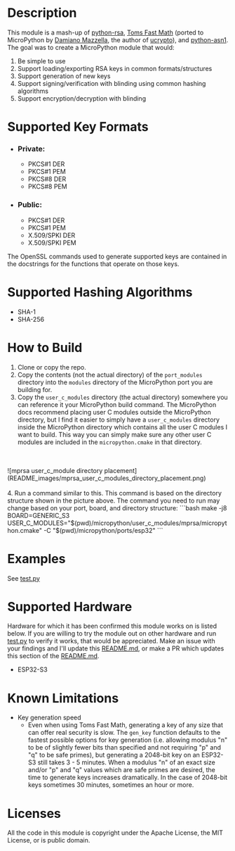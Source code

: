 # Description
This module is a mash-up of [python-rsa](https://github.com/sybrenstuvel/python-rsa),
[Toms Fast Math](https://github.com/libtom/tomsfastmath) (ported to MicroPython by
[Damiano Mazzella](https://github.com/dmazzella), the author of [ucrypto](https://github.com/dmazzella/ucrypto)),
and [python-asn1](https://github.com/andrivet/python-asn1).
The goal was to create a MicroPython module that would:

1. Be simple to use
2. Support loading/exporting RSA keys in common formats/structures
3. Support generation of new keys
4. Support signing/verification with blinding using common hashing algorithms
5. Support encryption/decryption with blinding

# Supported Key Formats
- ### Private:
  - PKCS#1 DER
  - PKCS#1 PEM
  - PKCS#8 DER
  - PKCS#8 PEM

- ### Public:
  - PKCS#1 DER
  - PKCS#1 PEM
  - X.509/SPKI DER
  - X.509/SPKI PEM
  
The OpenSSL commands used to generate supported keys are contained in the docstrings for the
functions that operate on those keys.

# Supported Hashing Algorithms
- SHA-1
- SHA-256

# How to Build
1. Clone or copy the repo.
2. Copy the contents (not the actual directory) of the `port_modules` directory into the `modules` directory of the
   MicroPython port you are building for.
3. Copy the `user_c_modules` directory (the actual directory) somewhere you can reference it your MicroPython build
   command.  The MicroPython docs recommend placing user C modules outside the MicroPython directory, but I find it
   easier to simply have a `user_c_modules` directory inside the MicroPython directory which contains all the user C
   modules I want to build.  This way you can simply make sure any other user C modules are included in the
   `micropython.cmake` in that directory.
<br/>
<br/>
   ![mprsa user_c_module directory placement](README_images/mprsa_user_c_modules_directory_placement.png)
<br/>
<br/>
4. Run a command similar to this.  This command is based on the directory structure shown in the picture above.  The
   command you need to run may change based on your port, board, and directory structure:
    ```bash
    make -j8 BOARD=GENERIC_S3 USER_C_MODULES="$(pwd)/micropython/user_c_modules/mprsa/micropython.cmake" -C "$(pwd)/micropython/ports/esp32"
    ```

# Examples
  See [test.py](https://github.com/git-n-pissed/mprsa/blob/master/tests/test.py)
  
# Supported Hardware
Hardware for which it has been confirmed this module works on is listed below.  If you are willing to try the module
out on other hardware and run [test.py](https://github.com/git-n-pissed/mprsa/blob/master/tests/test.py) to verify it
works, that would be appreciated.  Make an issue with your findings and I'll update this
[README.md](https://github.com/git-n-pissed/mprsa/blob/main/README.md), or make a PR which updates this section of the
[README.md](https://github.com/git-n-pissed/mprsa/blob/main/README.md).

* ESP32-S3

# Known Limitations
- Key generation speed
  - Even when using Toms Fast Math, generating a key of any size that can offer real security is slow.  The `gen_key`
    function defaults to the fastest possible options for key generation (i.e. allowing modulus "n" to be of slightly
    fewer bits than specified and not requiring "p" and "q" to be safe primes), but generating a 2048-bit key on an
    ESP32-S3 still takes 3 - 5 minutes.  When a modulus "n" of an exact size and/or "p" and "q" values which are safe
    primes are desired, the time to generate keys increases dramatically.  In the case of 2048-bit keys sometimes 30
    minutes, sometimes an hour or more.

# Licenses
All the code in this module is copyright under the Apache License, the MIT License, or is public domain.
